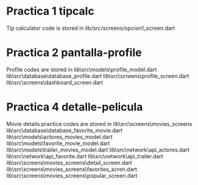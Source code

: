 # Practica 1 tipcalc
 Tip calculator code is stored in lib/src/screens/opcion1_screen.dart

# Practica 2 pantalla-profile
 Profile codes are stored in
 lib\src\models\profile_model.dart
 lib\src\database\database_profile.dart
 lib\src\screens\profile_screen.dart
 lib\src\screens\dashboard_screen.dart

# Practica 4 detalle-pelicula
 Movie details practice codes are stored in
 lib\src\screens\movies_screens
 lib\src\database\database_favorite_movie.dart
 lib\src\models\actores_movies_model.dart
 lib\src\models\favorite_movie_model.dart
 lib\src\models\trailer_movies_model.dart
 lib\src\network\api_actores.dart
 lib\src\network\api_favorite.dart
 lib\src\network\api_trailer.dart
 lib\src\screens\movies_screens\detail_screen.dart
 lib\src\screens\movies_screens\favorites_scren.dart
 lib\src\screens\movies_screens\popular_screen.dart
